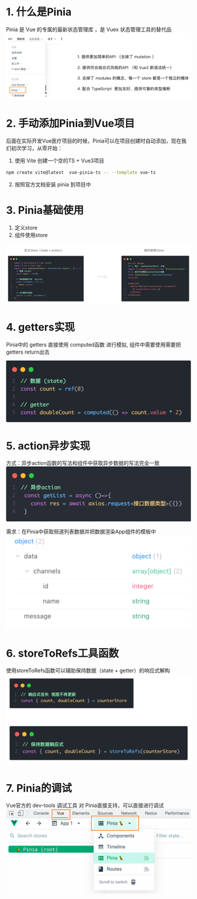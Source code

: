 # 1. 什么是Pinia
Pinia 是 Vue 的专属的最新状态管理库 ，是 Vuex 状态管理工具的替代品
![image.png](assets/31.png)

# 2. 手动添加Pinia到Vue项目
后面在实际开发Vue医疗项目的时候，Pinia可以在项目创建时自动添加，现在我们初次学习，从零开始：

1.  使用 Vite 创建一个空的TS + Vue3项目
```bash
npm create vite@latest  vue-pinia-ts -- --template vue-ts  
```

2.  按照官方文档安装 pinia 到项目中 

# 3. Pinia基础使用

1. 定义store
2. 组件使用store

![image.png](assets/32.png)
# 4. getters实现
Pinia中的 getters 直接使用 computed函数 进行模拟, 组件中需要使用需要把 getters return出去

![image.png](assets/33.png)

# 5. action异步实现
方式：异步action函数的写法和组件中获取异步数据的写法完全一致
![image.png](assets/34.png)

需求：在Pinia中获取频道列表数据并把数据渲染App组件的模板中
![image.png](assets/35.png)

# 6. storeToRefs工具函数
使用storeToRefs函数可以辅助保持数据（state + getter）的响应式解构
![image.png](assets/36.png)

# 7. Pinia的调试
Vue官方的 dev-tools 调试工具 对 Pinia直接支持，可以直接进行调试
![image.png](assets/37.png)
